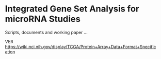 Integrated Gene Set Analysis for microRNA Studies
=================================================

Scripts, documents and working paper ...

VER
https://wiki.nci.nih.gov/display/TCGA/Protein+Array+Data+Format+Specification
